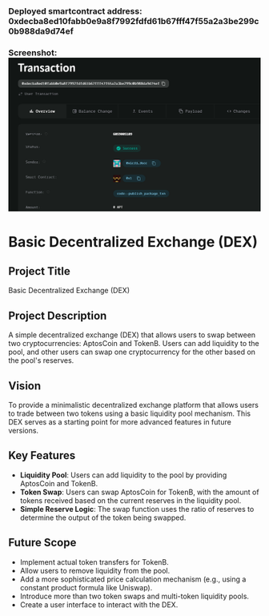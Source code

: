 ### Deployed smartcontract address: 0xdecba8ed10fabb0e9a8f7992fdfd61b67fff47f55a2a3be299c0b988da9d74ef

### Screenshot: ![alt text](image.png)

# Basic Decentralized Exchange (DEX)

## Project Title
Basic Decentralized Exchange (DEX)

## Project Description
A simple decentralized exchange (DEX) that allows users to swap between two cryptocurrencies: AptosCoin and TokenB. Users can add liquidity to the pool, and other users can swap one cryptocurrency for the other based on the pool's reserves.

## Vision
To provide a minimalistic decentralized exchange platform that allows users to trade between two tokens using a basic liquidity pool mechanism. This DEX serves as a starting point for more advanced features in future versions.

## Key Features
- **Liquidity Pool**: Users can add liquidity to the pool by providing AptosCoin and TokenB.
- **Token Swap**: Users can swap AptosCoin for TokenB, with the amount of tokens received based on the current reserves in the liquidity pool.
- **Simple Reserve Logic**: The swap function uses the ratio of reserves to determine the output of the token being swapped.

## Future Scope
- Implement actual token transfers for TokenB.
- Allow users to remove liquidity from the pool.
- Add a more sophisticated price calculation mechanism (e.g., using a constant product formula like Uniswap).
- Introduce more than two token swaps and multi-token liquidity pools.
- Create a user interface to interact with the DEX.


